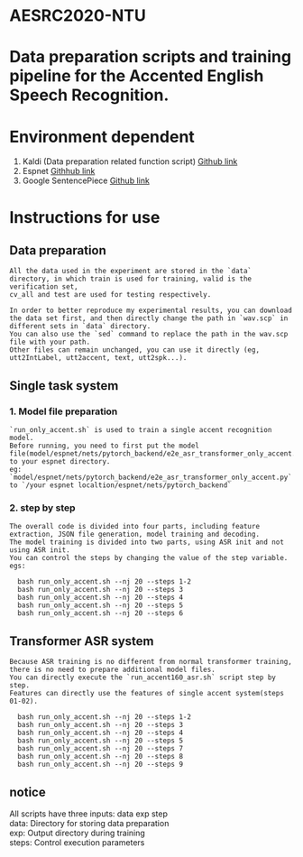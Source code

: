 # AESRC2020-NTU

# Data preparation scripts and training pipeline for the Accented English Speech Recognition.

# Environment dependent
  1. Kaldi (Data preparation related function script) [Github link](https://github.com/kaldi-asr/kaldi)
  2. Espnet  [Githhub link](https://github.com/espnet/espnet)
  3. Google SentencePiece  [Github link](https://github.com/google/sentencepiece)
  
# Instructions for use
## Data preparation
    All the data used in the experiment are stored in the `data` directory, in which train is used for training, valid is the verification set, 
    cv_all and test are used for testing respectively.
    
    In order to better reproduce my experimental results, you can download the data set first, and then directly change the path in `wav.scp` in different sets in `data` directory.
    You can also use the `sed` command to replace the path in the wav.scp file with your path.
    Other files can remain unchanged, you can use it directly (eg, utt2IntLabel, utt2accent, text, utt2spk...).

## Single task system
  ### 1. Model file preparation
    `run_only_accent.sh` is used to train a single accent recognition model.
    Before running, you need to first put the model file(model/espnet/nets/pytorch_backend/e2e_asr_transformer_only_accent.py) to your espnet directory.
    eg:  `model/espnet/nets/pytorch_backend/e2e_asr_transformer_only_accent.py` to `/your espnet localtion/espnet/nets/pytorch_backend` 
    
  ### 2. step by step
    The overall code is divided into four parts, including feature extraction, JSON file generation, model training and decoding. 
    The model training is divided into two parts, using ASR init and not using ASR init. 
    You can control the steps by changing the value of the step variable. 
    egs: 
    
      bash run_only_accent.sh --nj 20 --steps 1-2
      bash run_only_accent.sh --nj 20 --steps 3
      bash run_only_accent.sh --nj 20 --steps 4
      bash run_only_accent.sh --nj 20 --steps 5
      bash run_only_accent.sh --nj 20 --steps 6

## Transformer ASR system
    Because ASR training is no different from normal transformer training, there is no need to prepare additional model files.
    You can directly execute the `run_accent160_asr.sh` script step by step.
    Features can directly use the features of single accent system(steps 01-02).
    
      bash run_only_accent.sh --nj 20 --steps 1-2
      bash run_only_accent.sh --nj 20 --steps 3
      bash run_only_accent.sh --nj 20 --steps 4
      bash run_only_accent.sh --nj 20 --steps 5
      bash run_only_accent.sh --nj 20 --steps 7
      bash run_only_accent.sh --nj 20 --steps 8
      bash run_only_accent.sh --nj 20 --steps 9

## notice
  All scripts have three inputs: data exp step <br>
  data: Directory for storing data preparation <br>
  exp: Output directory during training <br>
  steps: Control execution parameters <br>
